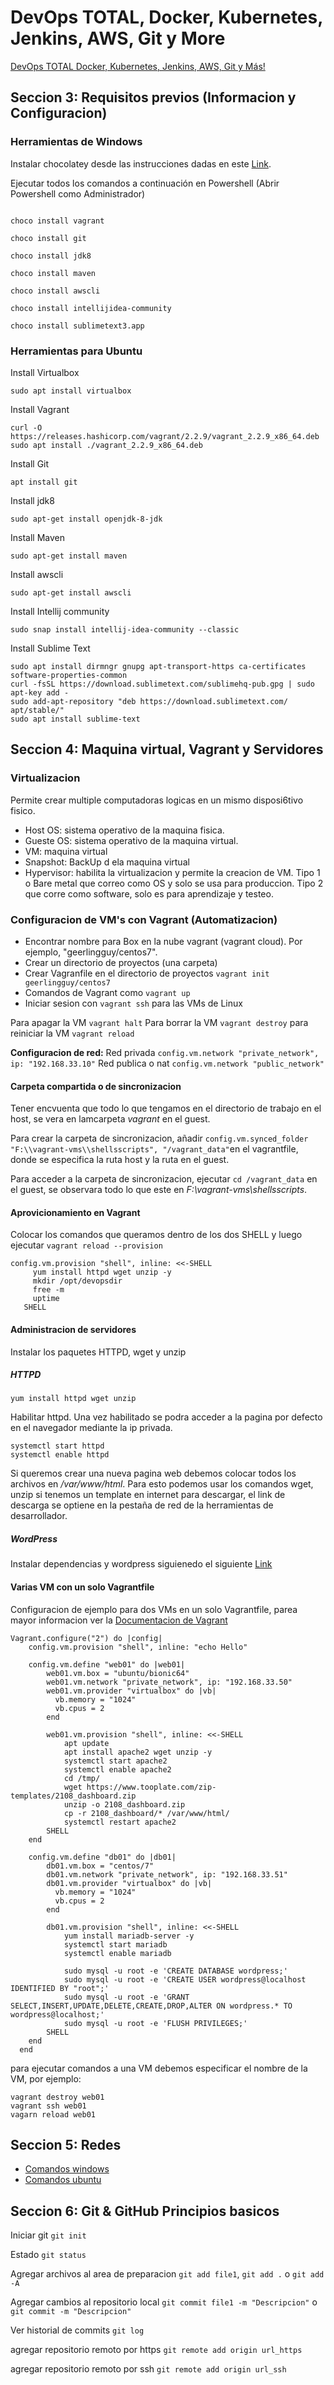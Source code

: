 # DevOps TOTAL, Docker, Kubernetes, Jenkins, AWS, Git y More

[DevOps TOTAL Docker, Kubernetes, Jenkins, AWS, Git y Más!](https://www.udemy.com/course/devops-total/?couponCode=KEEPLEARNING)

## Seccion 3: Requisitos previos (Informacion y Configuracion)

### Herramientas de Windows

Instalar chocolatey desde las instrucciones dadas en este [Link](https://chocolatey.org/install).

Ejecutar todos los comandos a continuación en Powershell (Abrir Powershell como Administrador)

```choco install virtualbox

choco install vagrant

choco install git

choco install jdk8

choco install maven

choco install awscli

choco install intellijidea-community

choco install sublimetext3.app
```

### Herramientas para Ubuntu

Install Virtualbox

```sudo apt update
sudo apt install virtualbox
```

Install Vagrant

```
curl -O https://releases.hashicorp.com/vagrant/2.2.9/vagrant_2.2.9_x86_64.deb
sudo apt install ./vagrant_2.2.9_x86_64.deb
```

Install Git

```
apt install git
```

Install jdk8

```
sudo apt-get install openjdk-8-jdk
```

Install Maven

```
sudo apt-get install maven
```

Install awscli

```
sudo apt-get install awscli
```

Install Intellij community

```
sudo snap install intellij-idea-community --classic
```

Install Sublime Text

```sudo apt update
sudo apt install dirmngr gnupg apt-transport-https ca-certificates software-properties-common
curl -fsSL https://download.sublimetext.com/sublimehq-pub.gpg | sudo apt-key add -
sudo add-apt-repository "deb https://download.sublimetext.com/ apt/stable/"
sudo apt install sublime-text
```

## Seccion 4: Maquina virtual, Vagrant y Servidores

### Virtualizacion

Permite crear multiple computadoras logicas en un mismo disposi6tivo fisico.

- Host OS: sistema operativo de la maquina fisica.
- Gueste OS: sistema operativo de la maquina virtual.
- VM: maquina virtual
- Snapshot: BackUp d ela maquina virtual
- Hypervisor: habilita la virtualizacion y permite la creacion de VM. Tipo 1 o Bare metal que correo como OS y solo se usa para produccion. Tipo 2 que corre como software, solo es para aprendizaje y testeo.

### Configuracion de VM's con Vagrant (Automatizacion)

- Encontrar nombre para Box en la nube vagrant (vagrant cloud). Por ejemplo, "geerlingguy/centos7".
- Crear un directorio de proyectos (una carpeta)
- Crear Vagranfile en el directorio de proyectos `vagrant init geerlingguy/centos7`
- Comandos de Vagrant como `vagrant up`
- Iniciar sesion con `vagrant ssh` para las VMs de Linux

Para apagar la VM `vagrant halt`
Para borrar la VM `vagrant destroy`
para reiniciar la VM `vagrant reload`

**Configuracion de red:**
Red privada `config.vm.network "private_network", ip: "192.168.33.10"`
Red publica o nat `config.vm.network "public_network"`

#### Carpeta compartida o de sincronizacion

Tener encvuenta que todo lo que tengamos en el directorio de trabajo en el host, se vera en lamcarpeta *vagrant* en el guest.

Para crear la carpeta de sincronizacion, añadir `config.vm.synced_folder "F:\\vagrant-vms\\shellsscripts", "/vagrant_data"`en el vagrantfile, donde se especifica la ruta host y la ruta en el guest.

Para acceder a la carpeta de sincronizacion, ejecutar `cd /vagrant_data` en el guest, se observara todo lo que este en *F:\\vagrant-vms\\shellsscripts*.

#### Aprovicionamiento en Vagrant

Colocar los comandos que queramos dentro de los dos SHELL y luego ejecutar `vagrant reload --provision`

```
config.vm.provision "shell", inline: <<-SHELL
     yum install httpd wget unzip -y
     mkdir /opt/devopsdir
     free -m
     uptime
   SHELL
```

#### Administracion de servidores

Instalar los paquetes HTTPD, wget y unzip

##### HTTPD

```
yum install httpd wget unzip
```

Habilitar httpd. Una vez habilitado se podra acceder a la pagina por defecto en el navegador mediante la ip privada.

```
systemctl start httpd
systemctl enable httpd
```

Si queremos crear una nueva pagina web debemos colocar todos los archivos en */var/www/html*. Para esto podemos usar los comandos wget, unzip si tenemos un template en internet para descargar, el link de descarga se optiene en la pestaña de red de la herramientas de desarrollador.

##### WordPress

Instalar dependencias y wordpress siguienedo el siguiente [Link](https://ubuntu.com/tutorials/install-and-configure-wordpress#1-overview)

#### Varias VM con un solo Vagrantfile

Configuracion de ejemplo para dos VMs en un solo Vagrantfile, parea mayor informacion ver la [Documentacion de Vagrant](https://developer.hashicorp.com/vagrant/docs/multi-machine)

```
Vagrant.configure("2") do |config|
    config.vm.provision "shell", inline: "echo Hello"
  
    config.vm.define "web01" do |web01|
        web01.vm.box = "ubuntu/bionic64"
        web01.vm.network "private_network", ip: "192.168.33.50"
        web01.vm.provider "virtualbox" do |vb|
          vb.memory = "1024"
          vb.cpus = 2
        end

        web01.vm.provision "shell", inline: <<-SHELL
            apt update
            apt install apache2 wget unzip -y
            systemctl start apache2
            systemctl enable apache2
            cd /tmp/
            wget https://www.tooplate.com/zip-templates/2108_dashboard.zip
            unzip -o 2108_dashboard.zip
            cp -r 2108_dashboard/* /var/www/html/
            systemctl restart apache2
        SHELL
    end
  
    config.vm.define "db01" do |db01|
        db01.vm.box = "centos/7"
        db01.vm.network "private_network", ip: "192.168.33.51"
        db01.vm.provider "virtualbox" do |vb|
          vb.memory = "1024"
          vb.cpus = 2
        end

        db01.vm.provision "shell", inline: <<-SHELL
            yum install mariadb-server -y
            systemctl start mariadb
            systemctl enable mariadb

            sudo mysql -u root -e 'CREATE DATABASE wordpress;'
            sudo mysql -u root -e 'CREATE USER wordpress@localhost IDENTIFIED BY "root";'
            sudo mysql -u root -e 'GRANT SELECT,INSERT,UPDATE,DELETE,CREATE,DROP,ALTER ON wordpress.* TO wordpress@localhost;'
            sudo mysql -u root -e 'FLUSH PRIVILEGES;'
        SHELL
    end
  end
```

para ejecutar comandos a una VM debemos especificar el nombre de la VM, por ejemplo:

```
vagrant destroy web01
vagrant ssh web01
vagarn reload web01
```

## Seccion 5: Redes

- [Comandos windows](https://openwebinars.net/blog/20-comandos-de-red-mas-importantes-en-windows/)
- [Comandos ubuntu](https://aprenderlinux.org/los-20-principales-comandos-de-red-de-linux/)

## Seccion 6: Git & GitHub Principios basicos

Iniciar git `git init`

Estado `git status`

Agregar archivos al area de preparacion `git add file1`, `git add .` o `git add -A`

Agregar cambios al repositorio local `git commit file1 -m "Descripcion"` o `git commit -m "Descripcion"`

Ver historial de commits `git log`

agregar repositorio remoto por https `git remote add origin url_https`

agregar repositorio remoto por ssh `git remote add origin url_ssh`
